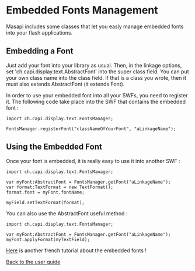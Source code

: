 # Embedded Fonts Management #

Masapi includes some classes that let you easly manage embedded fonts into your flash applications.

## Embedding a Font ##

Just add your font into your library as usual. Then, in the linkage options, set 'ch.capi.display.text.AbstractFont' into the super class field. You can put your own class name into the class field. If that is a class you wrote, then it must also extends AbstractFont (it extends Font).

In order to use your embedded font into all your SWFs, you need to register it. The following code take place into the SWF that contains the embedded font :
```
import ch.capi.display.text.FontsManager;

FontsManager.registerFont("classNameOfYourFont", "aLinkageName");
```

## Using the Embedded Font ##

Once your font is embedded, it is really easy to use it into another SWF :
```
import ch.capi.display.text.FontsManager;

var myFont:AbstractFont = FontsManager.getFont("aLinkageName");
var format:TextFormat = new TextFormat();
format.font = myFont.fontName;

myField.setTextFormat(format);
```

You can also use the AbstractFont useful method :
```
import ch.capi.display.text.FontsManager;

var myFont:AbstractFont = FontsManager.getFont("aLinkageName");
myFont.applyFormat(myTextField);
```

[Here](http://www.astorm.ch/blog/index.php?post/2008/02/24/gestion-de-polices-integrees-embedded-fonts) is another french tutorial about the embedded fonts !

[Back to the user guide](http://code.google.com/p/masapi/wiki/UserGuide)